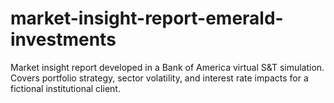 # market-insight-report-emerald-investments
Market insight report developed in a Bank of America virtual S&amp;T simulation. Covers portfolio strategy, sector volatility, and interest rate impacts for a fictional institutional client.
